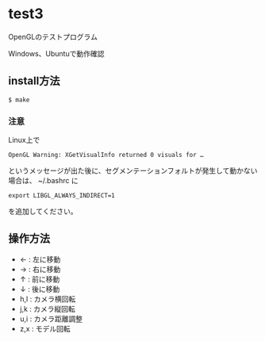 test3
=====

OpenGLのテストプログラム

Windows、Ubuntuで動作確認

install方法
-----------

	$ make

### 注意

Linux上で

	OpenGL Warning: XGetVisualInfo returned 0 visuals for …

というメッセージが出た後に、セグメンテーションフォルトが発生して動かない場合は、
~/.bashrc に

	export LIBGL_ALWAYS_INDIRECT=1

を追加してください。

操作方法
--------

- ← : 左に移動
- → : 右に移動
- ↑ : 前に移動
- ↓ : 後に移動
- h,l : カメラ横回転
- j,k : カメラ縦回転
- u,i : カメラ距離調整
- z,x : モデル回転


